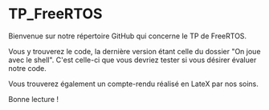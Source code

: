 # TP_FreeRTOS

Bienvenue sur notre répertoire GitHub qui concerne le TP de FreeRTOS.

Vous y trouverez le code, la dernière version étant celle du dossier "On joue avec le shell". C'est celle-ci que vous devriez tester si vous désirer évaluer notre code.

Vous trouverez également un compte-rendu réalisé en LateX par nos soins.

Bonne lecture !
